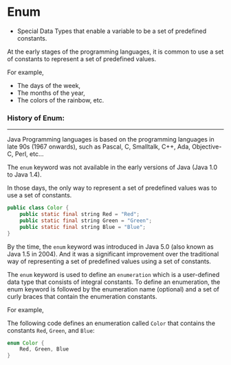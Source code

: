 # Enum
 - Special Data Types that enable a variable to be a set of predefined constants.


At the early stages of the programming languages, it is common to use a set of constants to represent a set of predefined values. 

For example, 
 - The days of the week, 
 - The months of the year, 
 - The colors of the rainbow, etc. 

### History of Enum:

------------

Java Programming languages is based on the programming languages in late 90s (1967 onwards), such as Pascal, C, Smalltalk, C++, Ada, Objective-C, Perl, etc...

The `enum` keyword was not available in the early versions of Java (Java 1.0 to Java 1.4).

In those days, the only way to represent a set of predefined values was to use a set of constants.

```java
public class Color {
    public static final string Red = "Red";
    public static final string Green = "Green";
    public static final string Blue = "Blue";
}
```

By the time, the `enum` keyword was introduced in Java 5.0 (also known as Java 1.5 in 2004).
And it was a significant improvement over the traditional way of representing a set of predefined values using a set of constants.

The `enum` keyword is used to define an `enumeration` which is a user-defined data type that consists of integral constants.
To define an enumeration, the enum keyword is followed by the enumeration name (optional) and a set of curly braces that contain the enumeration constants. 

For example,

The following code defines an enumeration called `Color` that contains the constants `Red`, `Green`, and `Blue`:

```java
enum Color {
    Red, Green, Blue
}
```

[//]: # (To be continued...)